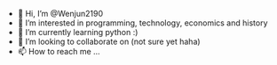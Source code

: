 - 👋 Hi, I’m @Wenjun2190
- 👀 I’m interested in programming, technology, economics and history
- 🌱 I’m currently learning python :)
- 💞️ I’m looking to collaborate on (not sure yet haha)
- 📫 How to reach me ...

<!---
Wenjun2190/Wenjun2190 is a ✨ special ✨ repository because its `README.md` (this file) appears on your GitHub profile.
You can click the Preview link to take a look at your changes.
--->
